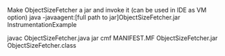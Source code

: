 Make ObjectSizeFetcher a jar and invoke it
(can be used in IDE as VM option)
java -javaagent:[full path to jar]ObjectSizeFetcher.jar InstrumentationExample

javac ObjectSizeFetcher.java
jar cmf MANIFEST.MF ObjectSizeFetcher.jar ObjectSizeFetcher.class
